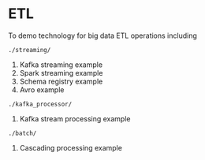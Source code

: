 


# ETL

To demo technology for big data ETL operations including

`./streaming/`

1. Kafka streaming example
1. Spark streaming example
1. Schema registry example
1. Avro example

`./kafka_processor/`

1. Kafka stream processing example

`./batch/`

1. Cascading processing example


